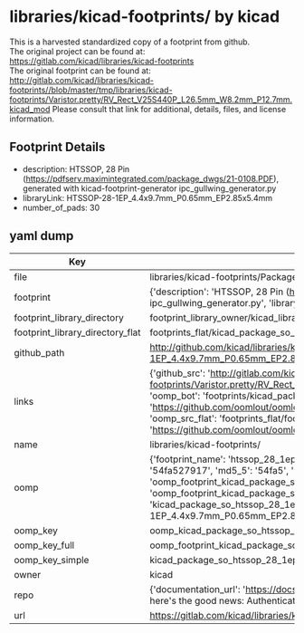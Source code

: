 # libraries/kicad-footprints/ by kicad  
This is a harvested standardized copy of a footprint from github.  
The original project can be found at:  
https://gitlab.com/kicad/libraries/kicad-footprints  
The original footprint can be found at:
http://gitlab.com/kicad/libraries/kicad-footprints//blob/master/tmp/libraries/kicad-footprints/Varistor.pretty/RV_Rect_V25S440P_L26.5mm_W8.2mm_P12.7mm.kicad_mod
Please consult that link for additional, details, files, and license information.  
## Footprint Details
* description: HTSSOP, 28 Pin (https://pdfserv.maximintegrated.com/package_dwgs/21-0108.PDF), generated with kicad-footprint-generator ipc_gullwing_generator.py  
* libraryLink: HTSSOP-28-1EP_4.4x9.7mm_P0.65mm_EP2.85x5.4mm  
* number_of_pads: 30  
## yaml dump  
| Key | Value |  
| --- | --- |  
| file | libraries/kicad-footprints/Package_SO.pretty/HTSSOP-28-1EP_4.4x9.7mm_P0.65mm_EP2.85x5.4mm.kicad_mod |  
| footprint | {'description': 'HTSSOP, 28 Pin (https://pdfserv.maximintegrated.com/package_dwgs/21-0108.PDF), generated with kicad-footprint-generator ipc_gullwing_generator.py', 'libraryLink': 'HTSSOP-28-1EP_4.4x9.7mm_P0.65mm_EP2.85x5.4mm', 'number_of_pads': 30} |  
| footprint_library_directory | footprint_library_owner/kicad_libraries/kicad-footprints/ |  
| footprint_library_directory_flat | footprints_flat/kicad_package_so_htssop_28_1ep_4_4x9_7mm_p0_65mm_ep2_85x5_4mm/working |  
| github_path | http://github.com/kicad/libraries/kicad-footprints//blob/master/tmp/libraries/kicad-footprints/Package_SO.pretty/HTSSOP-28-1EP_4.4x9.7mm_P0.65mm_EP2.85x5.4mm.kicad_mod |  
| links | {'github_src': 'http://gitlab.com/kicad/libraries/kicad-footprints//blob/master/tmp/libraries/kicad-footprints/Varistor.pretty/RV_Rect_V25S440P_L26.5mm_W8.2mm_P12.7mm.kicad_mod', 'github_src_repo': 'https://gitlab.com/kicad/libraries/kicad-footprints', 'oomp_bot': 'footprints/kicad_package_so_htssop_28_1ep_4_4x9_7mm_p0_65mm_ep2_85x5_4mm/working', 'oomp_bot_github': 'https://github.com/oomlout/oomlout_oomp_footprint_bot/tree/main/footprints/kicad_package_so_htssop_28_1ep_4_4x9_7mm_p0_65mm_ep2_85x5_4mm/working', 'oomp_src_flat': 'footprints_flat/footprints_flat/kicad_package_so_htssop_28_1ep_4_4x9_7mm_p0_65mm_ep2_85x5_4mm/working', 'oomp_src_flat_github': 'https://github.com/oomlout/oomlout_oomp_footprint_src/tree/main/footprints_flat/kicad_package_so_htssop_28_1ep_4_4x9_7mm_p0_65mm_ep2_85x5_4mm/working'} |  
| name | libraries/kicad-footprints/ |  
| oomp | {'footprint_name': 'htssop_28_1ep_4_4x9_7mm_p0_65mm_ep2_85x5_4mm', 'library_name': 'package_so', 'md5': '54fa527917350756b7cf8835f2409c5a', 'md5_10': '54fa527917', 'md5_5': '54fa5', 'md5_6': '54fa52', 'oomp_key': 'oomp_kicad_package_so_htssop_28_1ep_4_4x9_7mm_p0_65mm_ep2_85x5_4mm', 'oomp_key_extra': 'oomp_footprint_kicad_package_so_htssop_28_1ep_4_4x9_7mm_p0_65mm_ep2_85x5_4mm', 'oomp_key_full': 'oomp_footprint_kicad_package_so_htssop_28_1ep_4_4x9_7mm_p0_65mm_ep2_85x5_4mm_54fa52', 'oomp_key_simple': 'kicad_package_so_htssop_28_1ep_4_4x9_7mm_p0_65mm_ep2_85x5_4mm', 'original_filename': 'libraries/kicad-footprints/Package_SO.pretty/HTSSOP-28-1EP_4.4x9.7mm_P0.65mm_EP2.85x5.4mm.kicad_mod', 'owner_name': 'kicad'} |  
| oomp_key | oomp_kicad_package_so_htssop_28_1ep_4_4x9_7mm_p0_65mm_ep2_85x5_4mm |  
| oomp_key_full | oomp_footprint_kicad_package_so_htssop_28_1ep_4_4x9_7mm_p0_65mm_ep2_85x5_4mm |  
| oomp_key_simple | kicad_package_so_htssop_28_1ep_4_4x9_7mm_p0_65mm_ep2_85x5_4mm |  
| owner | kicad |  
| repo | {'documentation_url': 'https://docs.github.com/rest/overview/resources-in-the-rest-api#rate-limiting', 'message': "API rate limit exceeded for 84.66.173.59. (But here's the good news: Authenticated requests get a higher rate limit. Check out the documentation for more details.)"} |  
| url | https://gitlab.com/kicad/libraries/kicad-footprints |  

